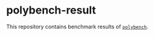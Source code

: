 polybench-result
================

This repository contains benchmark results of [`polybench`](https://github.com/tueda/polybench).
